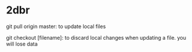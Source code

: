 # 2dbr

git pull origin master: to update local files  

git checkout [filename]: to discard local changes when updating a file. you will lose data
